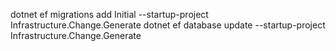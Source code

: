 dotnet ef migrations add Initial --startup-project Infrastructure.Change.Generate
dotnet ef database update --startup-project Infrastructure.Change.Generate

